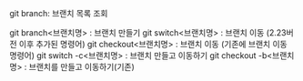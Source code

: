 git branch: 브랜치 목록 조회

git branch<브랜치명> : 브랜치 만들기
git switch<브랜치명> : 브랜치 이동 (2.23버전 이후 추가된 명령어)
git checkout<브랜치명> : 브랜치 이동 (기존에 브랜치 이동 명령어)
git switch -c<브랜치명> : 브랜치 만들고 이동하기
git checkout -b<브랜치명> : 브랜치를 만들고 이동하기(기존)